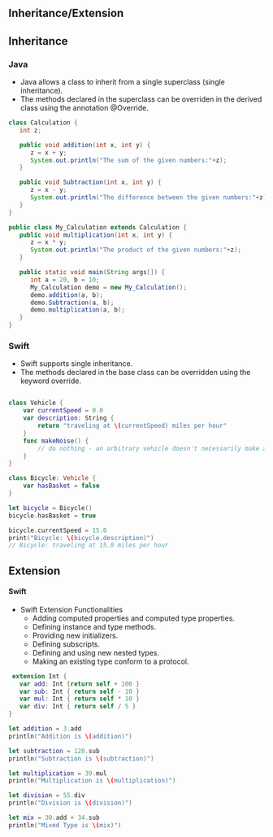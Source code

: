 ## Inheritance/Extension

## Inheritance
### Java
- Java allows a class to inherit from a single superclass (single inheritance).
- The methods declared in the superclass can be overriden in the derived class using the annotation @Override.
```Java
class Calculation {
   int z;

   public void addition(int x, int y) {
      z = x + y;
      System.out.println("The sum of the given numbers:"+z);
   }

   public void Subtraction(int x, int y) {
      z = x - y;
      System.out.println("The difference between the given numbers:"+z);
   }
}

public class My_Calculation extends Calculation {
   public void multiplication(int x, int y) {
      z = x * y;
      System.out.println("The product of the given numbers:"+z);
   }

   public static void main(String args[]) {
      int a = 20, b = 10;
      My_Calculation demo = new My_Calculation();
      demo.addition(a, b);
      demo.Subtraction(a, b);
      demo.multiplication(a, b);
   }
}
```

### Swift
- Swift supports single inheritance.
- The methods declared in the base class can be overridden using the keyword override.
```Swift

class Vehicle {
    var currentSpeed = 0.0
    var description: String {
        return "traveling at \(currentSpeed) miles per hour"
    }
    func makeNoise() {
        // do nothing - an arbitrary vehicle doesn't necessarily make a noise
    }
}

class Bicycle: Vehicle {
    var hasBasket = false
}

let bicycle = Bicycle()
bicycle.hasBasket = true

bicycle.currentSpeed = 15.0
print("Bicycle: \(bicycle.description)")
// Bicycle: traveling at 15.0 miles per hour
```
## Extension
#### Swift
- Swift Extension Functionalities
  - Adding computed properties and computed type properties.
  - Defining instance and type methods.
  - Providing new initializers.
  - Defining subscripts.
  - Defining and using new nested types.
  - Making an existing type conform to a protocol.
```Swift
 extension Int {
   var add: Int {return self + 100 }
   var sub: Int { return self - 10 }
   var mul: Int { return self * 10 }
   var div: Int { return self / 5 }
}

let addition = 3.add
println("Addition is \(addition)")

let subtraction = 120.sub
println("Subtraction is \(subtraction)")

let multiplication = 39.mul
println("Multiplication is \(multiplication)")

let division = 55.div
println("Division is \(division)")

let mix = 30.add + 34.sub
println("Mixed Type is \(mix)")

 ```
